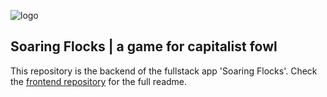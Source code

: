 ![logo](https://user-images.githubusercontent.com/60095327/86928629-194b1580-c135-11ea-93e2-006e52f71a09.png)

## Soaring Flocks | a game for capitalist fowl

This repository is the backend of the fullstack app 'Soaring Flocks'. Check the [frontend repository](google.com) for the full readme.
